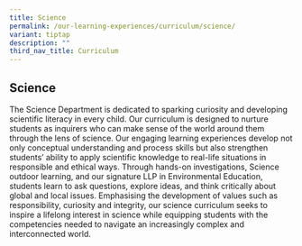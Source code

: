 ```yaml
---
title: Science
permalink: /our-learning-experiences/curriculum/science/
variant: tiptap
description: ""
third_nav_title: Curriculum
---
```

<h2><strong>Science</strong></h2>
<p>The Science Department is dedicated to sparking curiosity and developing
scientific literacy in every child. Our curriculum is designed to nurture
students as inquirers who can make sense of the world around them through
the lens of science. Our engaging learning experiences develop not only
conceptual understanding and process skills but also strengthen students’
ability to apply scientific knowledge to real-life situations in responsible
and ethical ways. Through hands-on investigations, Science outdoor learning,
and our signature LLP in Environmental Education, students learn to ask
questions, explore ideas, and think critically about global and local issues.
Emphasising the development of values such as responsibility, curiosity
and integrity, our science curriculum seeks to inspire a lifelong interest
in science while equipping students with the competencies needed to navigate
an increasingly complex and interconnected world.</p>